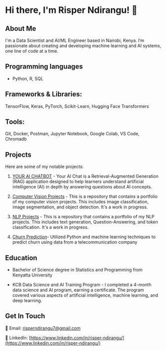 # Hi there, I'm Risper Ndirangu! 👋

## About Me
I'm a Data Scientist and AI/ML Engineer based in Nairobi, Kenya. I’m passionate about creating and developing machine learning and AI systems, one line of code at a time.

## Programming languages 
- Python, R, SQL
  
## Frameworks & Libraries: 
TensorFlow, Keras, PyTorch, Scikit-Learn, Hugging Face Transformers

## Tools: 
Git, Docker, Postman, Jupyter Notebook, Google Colab, VS Code, Chromadb

## Projects
Here are some of my notable projects:
1. [YOUR AI CHATBOT](https://github.com/Risper8/YOURAI_RAGCHAT) -  Your AI Chat is a Retrieval-Augmented Generation (RAG) application designed to help learners understand artificial intelligence (AI) in depth by answering questions about AI concepts.

2. [Computer Vision Projects](https://github.com/Risper8/Computer-Vision-Projects) - This is a repository that contains a portfolio of my computer vision projects. This includes image classification, image segmentation, and object detection. It's a work in progress.

3. [NLP Projects](https://github.com/Risper8/NLP-Projects) - This is a repository that contains a portfolio of my NLP projects. This includes text generation, Question-Answering, and token classification. It's a work in progress.
  
4. [Churn Prediction](https://github.com/Risper8/Churn-Prediction)- Utilized Python and machine learning techniques to predict churn using data from a telecommunication company
  
## Education

- Bachelor of Science degree in Statistics and Programming from Kenyatta University 
  
- KCB Data Science and AI Training Program -  I completed a 4-month data science and AI program, earning a certificate. The program covered various aspects of artificial intelligence, machine learning, and deep learning.


## Get In Touch
📧 Email: [risperndirangu7@gmail.com](mailto:risperndirangu7@gmail.com)

🔗 LinkedIn: [https://www.linkedin.com/in/risper-ndirangu/](https://www.linkedin.com/in/risper-ndirangu/)



